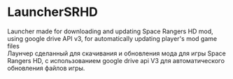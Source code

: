 # LauncherSRHD
Launcher made for downloading and updating Space Rangers HD mod, using google drive API v3, for automatically updating player's mod game files
<br>
Лаунчер сделанный для скачивания и обновления мода для игры Space Rangers HD, с использованием google drive api V3 для автоматического обновления файлов игры.
